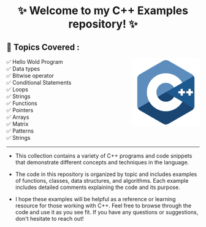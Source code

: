 <h1 align="center">
✨ Welcome to my C++ Examples repository! ✨ <br>
</h1>


<h2>
📂 Topics Covered :
</h2>
<img align="right" width="35%" src="https://raw.githubusercontent.com/github/explore/180320cffc25f4ed1bbdfd33d4db3a66eeeeb358/topics/cpp/cpp.png">

✅ Hello Wold Program <br>
✅ Data types <br>
✅ Bitwise operator <br>
✅ Conditional Statements <br>
✅ Loops <br>
✅ Strings <br>
✅ Functions <br>
✅ Pointers <br>
✅ Arrays <br>
✅ Matrix <br>
✅ Patterns <br>
✅ Strings <br>


____

- This collection contains a variety of C++ programs and code snippets that demonstrate different concepts and techniques in the language.

- The code in this repository is organized by topic and includes examples of functions, classes, data structures, and algorithms. Each example includes detailed comments explaining the code and its purpose.

- I hope these examples will be helpful as a reference or learning resource for those working with C++. Feel free to browse through the code and use it as you see fit. If you have any questions or suggestions, don't hesitate to reach out!
